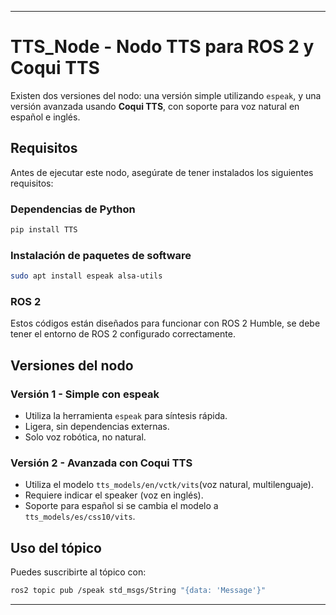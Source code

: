 ***

# TTS_Node - Nodo TTS para ROS 2 y Coqui TTS
Existen dos versiones del nodo: una versión simple utilizando `espeak`, y una versión avanzada usando **Coqui TTS**, con soporte para voz natural en español e inglés.

## Requisitos
Antes de ejecutar este nodo, asegúrate de tener instalados los siguientes requisitos:

### Dependencias de Python
```bash
pip install TTS
```
### Instalación de paquetes de software
```bash
sudo apt install espeak alsa-utils
```
### ROS 2 
Estos códigos están diseñados para funcionar con ROS 2 Humble, se debe tener el entorno de ROS 2 configurado correctamente.

## Versiones del nodo

### Versión 1 - Simple con espeak
* Utiliza la herramienta `espeak` para síntesis rápida.
* Ligera, sin dependencias externas.
* Solo voz robótica, no natural.

### Versión 2 - Avanzada con Coqui TTS
* Utiliza el modelo `tts_models/en/vctk/vits`(voz natural, multilenguaje).
* Requiere indicar el speaker (voz en inglés).
* Soporte para español si se cambia el modelo a `tts_models/es/css10/vits`.

## Uso del tópico
Puedes suscribirte al tópico con:
```bash
ros2 topic pub /speak std_msgs/String "{data: 'Message'}"
```

***
